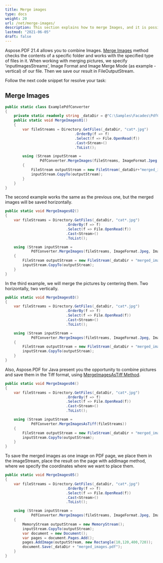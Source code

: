 ```yaml
---
title: Merge images 
type: docs
weight: 20
url: /net/merge-images/
description: This section explains how to merge Images, and it is possible to save in the Tiff format.
lastmod: "2021-06-05"
draft: false
---
```


Aspose.PDF 21.4 allows you to combine Images. [Merge Images](https://reference.aspose.com/pdf/net/aspose.pdf.facades/pdfconverter/methods/mergeimages) method checks the contents of a specific folder and works with the specified type of files in it. When working with merging pictures, we specify 'inputImagesStreams', Image Format and Image Merge Mode (as example - vertical) of our file. Then we save our result in FileOutputStream.

Follow the next code snippet for resolve your task:

## Merge Images

```csharp
public static class ExamplePdfConverter
{
    private static readonly string _dataDir = @"C:\Samples\Facades\PdfConverter\";
    public static void MergeImages01()
    {
        var fileStreams = Directory.GetFiles(_dataDir, "cat*.jpg")
                                .OrderBy(f => f)
                                .Select(f => File.OpenRead(f))
                                .Cast<Stream>()
                                .ToList();

        using (Stream inputStream =
                PdfConverter.MergeImages(fileStreams, ImageFormat.Jpeg, ImageMergeMode.Vertical, 1, 1))
        {
            FileStream outputStream = new FileStream(_dataDir+"merged_images.jpg", FileMode.Create);
            inputStream.CopyTo(outputStream);
        }
    }
}
```

The second example works the same as the previous one, but the merged images will be saved horizontally.

```csharp
public static void MergeImages02()
{
    var fileStreams = Directory.GetFiles(_dataDir, "cat*.jpg")
                            .OrderBy(f => f)
                            .Select(f => File.OpenRead(f))
                            .Cast<Stream>()
                            .ToList();

    using (Stream inputStream =
            PdfConverter.MergeImages(fileStreams, ImageFormat.Jpeg, ImageMergeMode.Horizontal, 1, 1))
    {
        FileStream outputStream = new FileStream(_dataDir + "merged_images.jpg", FileMode.Create);
        inputStream.CopyTo(outputStream);
    }
}
```

In the third example, we will merge the pictures by centering them. Two horizontally, two vertically.

```csharp
public static void MergeImages03()
{
    var fileStreams = Directory.GetFiles(_dataDir, "cat*.jpg")
                            .OrderBy(f => f)
                            .Select(f => File.OpenRead(f))
                            .Cast<Stream>()
                            .ToList();

    using (Stream inputStream =
            PdfConverter.MergeImages(fileStreams, ImageFormat.Jpeg, ImageMergeMode.Center, 2, 2))
    {
        FileStream outputStream = new FileStream(_dataDir + "merged_images.jpg", FileMode.Create);
        inputStream.CopyTo(outputStream);
    }
}
```

Also, Aspose.PDF for Java present you the opportunity to combine pictures and save them in the Tiff format, using  [MergeImagesAsTiff Method](https://reference.aspose.com/pdf/java/com.aspose.pdf.facades/PdfConverter#saveAsTIFF-java.io.OutputStream-).

```csharp
public static void MergeImages04()
{
    var fileStreams = Directory.GetFiles(_dataDir, "cat*.jpg")
                            .OrderBy(f => f)
                            .Select(f => File.OpenRead(f))
                            .Cast<Stream>()
                            .ToList();

    using (Stream inputStream =
            PdfConverter.MergeImagesAsTiff(fileStreams))
    {
        FileStream outputStream = new FileStream(_dataDir + "merged_images.tiff", FileMode.Create);
        inputStream.CopyTo(outputStream);
    }
}
```

To save the merged images as one image on PDF page, we place them in the imageStream, place the result on the page with addImage method, where we specify the coordinates where we want to place them.

```csharp
public static void MergeImages05()
{
    var fileStreams = Directory.GetFiles(_dataDir, "cat*.jpg")
                            .OrderBy(f => f)
                            .Select(f => File.OpenRead(f))
                            .Cast<Stream>()
                            .ToList();

    using (Stream inputStream =
            PdfConverter.MergeImages(fileStreams, ImageFormat.Jpeg, ImageMergeMode.Vertical, 1, 1))
    {
        MemoryStream outputStream = new MemoryStream();
        inputStream.CopyTo(outputStream);
        var document = new Document();
        var pages = document.Pages.Add();
        pages.AddImage(outputStream, new Rectangle(10,120,400,720));
        document.Save(_dataDir + "merged_images.pdf");
    }
}
```